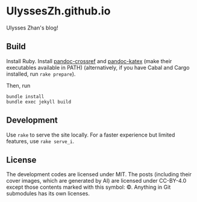 # UlyssesZh.github.io

Ulysses Zhan's blog!

## Build

Install Ruby.
Install [pandoc-crossref](https://github.com/lierdakil/pandoc-crossref)
and [pandoc-katex](https://github.com/xu-cheng/pandoc-katex) (make their executables available in PATH)
(alternatively, if you have Cabal and Cargo installed, run `rake prepare`).

Then, run

```shell
bundle install
bundle exec jekyll build
```

## Development

Use `rake` to serve the site locally.
For a faster experience but limited features, use `rake serve_i`.

## License

The development codes are licensed under MIT.
The posts (including their cover images, which are generated by AI)
are licensed under CC-BY-4.0 except those contents marked with this symbol: &copy;.
Anything in Git submodules has its own licenses.
